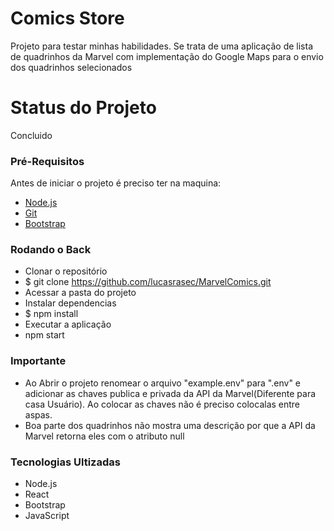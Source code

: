 # Comics Store

<p>Projeto para testar minhas habilidades. Se trata de uma aplicação de lista de quadrinhos da Marvel com implementação do Google Maps para o envio dos quadrinhos selecionados</p>

# Status do Projeto

<p>Concluido</p>


### Pré-Requisitos

Antes de iniciar o projeto é preciso ter na maquina:

  * [Node.js](https://nodejs.org/en/)
  * [Git](https://git-scm.com)
  * [Bootstrap](https://getbootstrap.com)

### Rodando o Back

 * Clonar o repositório
 *   $ git clone <https://github.com/lucasrasec/MarvelComics.git>
 * Acessar a pasta do projeto
 * Instalar dependencias
 *   $ npm install
 * Executar a aplicação 
 *   npm start
 
### Importante

 * Ao Abrir o projeto renomear o arquivo "example.env" para ".env" e adicionar as chaves publica e privada da API da Marvel(Diferente para casa Usuário). Ao colocar as chaves não é preciso colocalas entre aspas.
 * Boa parte dos quadrinhos não mostra uma descrição por que a API da Marvel retorna eles com o atributo null

### Tecnologias Ultizadas

 * Node.js
 * React
 * Bootstrap
 * JavaScript




